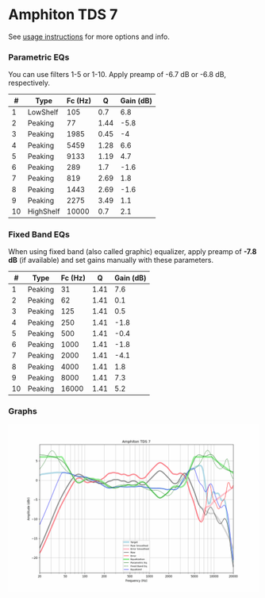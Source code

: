 # Amphiton TDS 7
See [usage instructions](https://github.com/jaakkopasanen/AutoEq#usage) for more options and info.

### Parametric EQs
You can use filters 1-5 or 1-10. Apply preamp of -6.7 dB or -6.8 dB, respectively.

|   # | Type      |   Fc (Hz) |    Q |   Gain (dB) |
|-----|-----------|-----------|------|-------------|
|   1 | LowShelf  |       105 | 0.7  |         6.8 |
|   2 | Peaking   |        77 | 1.44 |        -5.8 |
|   3 | Peaking   |      1985 | 0.45 |        -4   |
|   4 | Peaking   |      5459 | 1.28 |         6.6 |
|   5 | Peaking   |      9133 | 1.19 |         4.7 |
|   6 | Peaking   |       289 | 1.7  |        -1.6 |
|   7 | Peaking   |       819 | 2.69 |         1.8 |
|   8 | Peaking   |      1443 | 2.69 |        -1.6 |
|   9 | Peaking   |      2275 | 3.49 |         1.1 |
|  10 | HighShelf |     10000 | 0.7  |         2.1 |

### Fixed Band EQs
When using fixed band (also called graphic) equalizer, apply preamp of **-7.8 dB** (if available) and set gains manually with these parameters.

|   # | Type    |   Fc (Hz) |    Q |   Gain (dB) |
|-----|---------|-----------|------|-------------|
|   1 | Peaking |        31 | 1.41 |         7.6 |
|   2 | Peaking |        62 | 1.41 |         0.1 |
|   3 | Peaking |       125 | 1.41 |         0.5 |
|   4 | Peaking |       250 | 1.41 |        -1.8 |
|   5 | Peaking |       500 | 1.41 |        -0.4 |
|   6 | Peaking |      1000 | 1.41 |        -1.8 |
|   7 | Peaking |      2000 | 1.41 |        -4.1 |
|   8 | Peaking |      4000 | 1.41 |         1.8 |
|   9 | Peaking |      8000 | 1.41 |         7.3 |
|  10 | Peaking |     16000 | 1.41 |         5.2 |

### Graphs
![](./Amphiton%20TDS%207.png)
